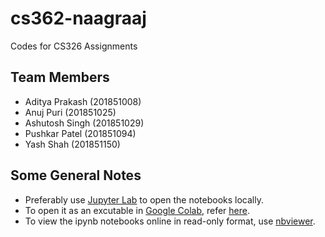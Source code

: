# cs362-naagraaj

Codes for CS326 Assignments

## Team Members

-   Aditya Prakash (201851008)
-   Anuj Puri (201851025)
-   Ashutosh Singh (201851029)
-   Pushkar Patel (201851094)
-   Yash Shah (201851150)

## Some General Notes

-   Preferably use [Jupyter Lab](http://jupyterlab.io/) to open the notebooks locally.
-   To open it as an excutable in [Google Colab](https://colab.research.google.com/), refer [here](https://colab.research.google.com/github/googlecolab/colabtools/blob/master/notebooks/colab-github-demo.ipynb#scrollTo=Rmai0dD30XzL).
-   To view the ipynb notebooks online in read-only format, use [nbviewer](https://nbviewer.jupyter.org/).
